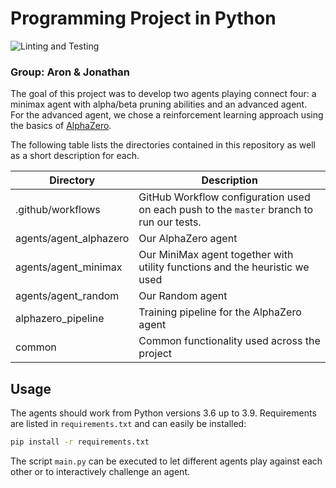 # Programming Project in Python

![Linting and Testing](https://github.com/programming-project-in-python/programming-project-in-python/workflows/Linting%20and%20Testing/badge.svg)

### Group: Aron & Jonathan

The goal of this project was to develop two agents playing connect four: a minimax agent with alpha/beta pruning abilities and an advanced agent.<br>
For the advanced agent, we chose a reinforcement learning approach using the basics of [AlphaZero](https://de.wikipedia.org/wiki/AlphaZero).

The following table lists the directories contained in this repository as well as a short description for each.

| Directory              | Description                                                                              |
|------------------------|------------------------------------------------------------------------------------------|
| .github/workflows      | GitHub Workflow configuration used on each push to the `master` branch to run our tests. |
| agents/agent_alphazero | Our AlphaZero agent                                                                      |
| agents/agent_minimax   | Our MiniMax agent together with utility functions and the heuristic we used              |
| agents/agent_random    | Our Random agent                                                                         |
| alphazero_pipeline     | Training pipeline for the AlphaZero agent                                                |
| common                 | Common functionality used across the project                                             |

## Usage

The agents should work from Python versions 3.6 up to 3.9. Requirements are listed in `requirements.txt` and can easily be installed:

```sh
pip install -r requirements.txt
```

The script `main.py` can be executed to let different agents play against each other or to interactively challenge an agent.
